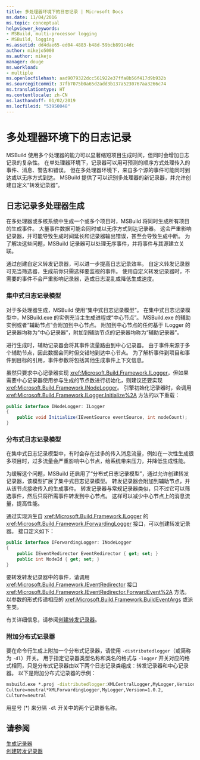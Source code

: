```yaml
---
title: 多处理器环境下的日志记录 | Microsoft Docs
ms.date: 11/04/2016
ms.topic: conceptual
helpviewer_keywords:
- MSBuild, multi-processor logging
- MSBuild, logging
ms.assetid: dd4dae65-ed04-4883-b48d-59bcb891c4dc
author: mikejo5000
ms.author: mikejo
manager: douge
ms.workload:
- multiple
ms.openlocfilehash: aad9079322dcc561922e37ffa8b56f417d9b932b
ms.sourcegitcommit: 37fb7075b0a65d2add3b137a5230767aa3266c74
ms.translationtype: HT
ms.contentlocale: zh-CN
ms.lasthandoff: 01/02/2019
ms.locfileid: "53950048"
---
```

# <a name="logging-in-a-multi-processor-environment"></a>多处理器环境下的日志记录
MSBuild 使用多个处理器的能力可以显著缩短项目生成时间，但同时会增加日志记录的复杂性。 在单处理器环境下，记录器可以用可预测的顺序方式处理传入的事件、消息、警告和错误。 但在多处理器环境下，来自多个源的事件可能同时到达或以无序方式到达。 MSBuild 提供了可以识别多处理器的新记录器，并允许创建自定义“转发记录器”。  
  
## <a name="log-multiple-processor-builds"></a>日志记录多处理器生成  
 在多处理器或多核系统中生成一个或多个项目时，MSBuild 将同时生成所有项目的生成事件。 大量事件数据可能会同时或以无序方式到达记录器。 这会严重影响记录器，并可能导致生成时间延长和记录器输出错误，甚至会导致生成中断。 为了解决这些问题，MSBuild 记录器可以处理无序事件，并将事件与其源建立关联。  
  
 通过创建自定义转发记录器，可以进一步提高日志记录效率。 自定义转发记录器可充当筛选器，生成前你只需选择要监视的事件。 使用自定义转发记录器时，不需要的事件不会严重影响记录器，造成日志混乱或降低生成速度。  
  
### <a name="central-logging-model"></a>集中式日志记录模型  
 对于多处理器生成，MSBuild 使用“集中式日志记录模型”。 在集中式日志记录模型中，MSBuild.exe 的实例充当主生成进程或“中心节点”。 MSBuild.exe 的辅助实例或者“辅助节点”会附加到中心节点。 附加到中心节点的任何基于 ILogger 的记录器均称为“中心记录器”，附加到辅助节点的记录器均称为“辅助记录器”。  
  
 进行生成时，辅助记录器会将其事件流量路由到中心记录器。 由于事件来源于多个辅助节点，因此数据会同时但交错地到达中心节点。 为了解析事件到项目和事件到目标的引用，事件参数将包括其他生成事件上下文信息。  
  
 虽然只要求中心记录器实现 <xref:Microsoft.Build.Framework.ILogger>，但如果需要中心记录器使用参与生成的节点数进行初始化，则建议还要实现 <xref:Microsoft.Build.Framework.INodeLogger>。 引擎初始化记录器时，会调用 <xref:Microsoft.Build.Framework.ILogger.Initialize%2A> 方法的以下重载：  
  
```csharp
public interface INodeLogger: ILogger  
{  
    public void Initialize(IEventSource eventSource, int nodeCount);  
}  
```  
  
### <a name="distributed-logging-model"></a>分布式日志记录模型  
 在集中式日志记录模型中，有时会存在过多的传入消息流量，例如在一次性生成很多项目时，过多流量会严重影响中心节点，给系统带来压力，并降低生成性能。  
  
 为缓解这个问题，MSBuild 还启用了“分布式日志记录模型”，通过允许创建转发记录器，该模型扩展了集中式日志记录模型。 转发记录器会附加到辅助节点，并从该节点接收传入的生成事件。 转发记录器与常规记录器类似，只不过它可以筛选事件，然后只将所需事件转发到中心节点。 这样可以减少中心节点上的消息流量，提高性能。  
  
 通过实现派生自 <xref:Microsoft.Build.Framework.ILogger> 的 <xref:Microsoft.Build.Framework.IForwardingLogger> 接口，可以创建转发记录器。 接口定义如下：  
  
```csharp
public interface IForwardingLogger: INodeLogger  
{  
    public IEventRedirector EventRedirector { get; set; }  
    public int NodeId { get; set; }  
}  
```  
  
 要转发转发记录器中的事件，请调用 <xref:Microsoft.Build.Framework.IEventRedirector> 接口 <xref:Microsoft.Build.Framework.IEventRedirector.ForwardEvent%2A> 方法。 以参数的形式传递相应的 <xref:Microsoft.Build.Framework.BuildEventArgs> 或派生类。  
  
 有关详细信息，请参阅[创建转发记录器](../msbuild/creating-forwarding-loggers.md)。  
  
### <a name="attaching-a-distributed-logger"></a>附加分布式记录器  
 要在命令行生成上附加一个分布式记录器，请使用 `-distributedlogger`（或简称为 `-dl`）开关。 用于指定记录器类型名称和类名的格式与 `-logger` 开关对应的格式相同，只是分布式记录器由以下两个日志记录类组成：转发记录器和中心记录器。 以下是附加分布式记录器的示例：  
  
```cmd  
msbuild.exe *.proj -distributedlogger:XMLCentralLogger,MyLogger,Version=1.0.2,  
Culture=neutral*XMLForwardingLogger,MyLogger,Version=1.0.2,  
Culture=neutral  
```  
  
 用星号 (*) 来分隔 `-dl` 开关中的两个记录器名称。  
  
## <a name="see-also"></a>请参阅  
 [生成记录器](../msbuild/build-loggers.md)   
 [创建转发记录器](../msbuild/creating-forwarding-loggers.md)